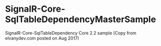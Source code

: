 # SignalR-Core-SqlTableDependencyMasterSample
 SignalR-Core-SqlTableDependency Core 2.2 sample (Copy from elvanydev.com posted on Aug 2017)

